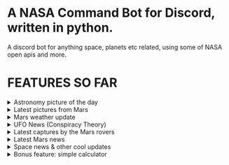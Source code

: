# A NASA Command Bot for Discord, written in python.

A discord bot for anything space, planets etc related, using some of NASA open apis and more.

# FEATURES SO FAR
<details>
   <summary>Astronomy picture of the day</summary>
  
   # 
  
   - Get the Astronomy picture of the day (with additional option to choose a random date or specify your own aswell).<br>
   - Command: !apod
   - Aliases: !pic, !picture, !astropic
   - Optional usages: !apod {date} / !apod random
  #
</details>

<details>
  <summary>Latest pictures from Mars</summary>
  
  #
  - Get random latest pictures of Mars, taken either by the Curiosity Rover or the Perseverance Rover, using the official NASA API.
  - Command: !mars
  - Aliases: !mpic, !marspic
  #
</details>

<details>
  <summary>Mars weather update</summary>
  
  #
  - Get the latest mars weather reports from the Perseverance Rover, from the "MarsWxReport" twitter account.
  - Command: !marsweather
  - Aliases: !mw, !mweather
  #
</details>

<details>
  <summary>UFO News (Conspiracy Theory)</summary>
  
  #
  - Get the latest ufo conspiracy theory video (from the popular channel 'secureteam10'). Made this for my buddy.
  - Command: !ufo
  - Aliases: !ufovid, !ufonews
  #
</details>

<details>
  <summary>Latest captures by the Mars rovers</summary>
  
  #
  - Get the latest video from the popular channel "iGadgetPro" about Perseverance & Curiosity capturing cool stuff on Mars.
  - Command: !marsvid
  - Aliases: !mvid
  #
</details>

<details>
  <summary>Latest Mars news</summary>
   
   #
   - Get the latest news about Mars from nasa news website.
   - Command: !marsnews
   - Aliases: !mn, !mnews
   #
</details>

<details>
  <summary>Space news & other cool updates</summary>
  
  #
  - Get the latest video with either some space news, explanations or updates on things we already knew (from the wonderful channel 'whatdamath' aka Anton Petrov).
  - Command: !spacenews
  - Aliases: !sn, !anton
  #
</details>

<details>
  <summary>Bonus feature: simple calculator</summary>
  
  #
  - Easily calculate stuff with just one command, using 'simplecalculator' module.
  - Command example: !calc 2 + 2
  - Aliases: !calculate, !calculator
  #
</details>
